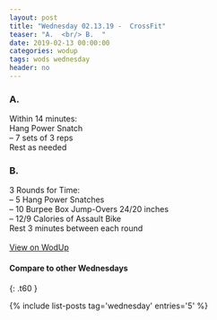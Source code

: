 ```yaml
---
layout: post
title: "Wednesday 02.13.19 -  CrossFit"
teaser: "A.  <br/> B.  "
date: 2019-02-13 00:00:00
categories: wodup
tags: wods wednesday
header: no
---
```



<h3>A.  </h3>
Within 14 minutes:<br/>
Hang Power Snatch<br/>– 7 sets of 3 reps <br/>Rest as needed<br/>
<h3>B.  </h3>
3 Rounds for Time:<br/>– 5 Hang Power Snatches<br/>– 10 Burpee Box Jump-Overs 24/20 inches<br/>– 12/9 Calories of Assault Bike<br/>Rest 3 minutes between each round<br/>
<br/>
<a href="https://www.wodup.com/gyms/asphodel/wods/13124" target="blank">View on WodUp</a>


#### Compare to other Wednesdays
{: .t60 }

{% include list-posts tag='wednesday' entries='5' %}